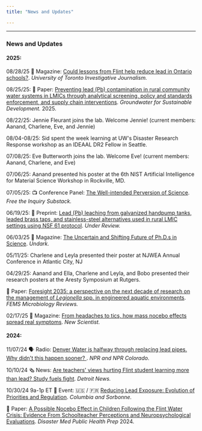 ```yaml
---
title: "News and Updates"

---
```


------

### News and Updates

#### 2025: 

08/28/25 📰 Magazine: [Could lessons from Flint help reduce lead in Ontario schools?](https://ijb.utoronto.ca/news/insights-an-expert-shares-lessons-from-the-flint-michigan-water-crisis-that-could-reduce-lead-in-ontarios-schools/). *University of Toronto Investigative Journalism.*

08/25/25: 📑 Paper: [Preventing lead (Pb) contamination in rural community water systems in LMICs through analytical screening, policy and standards enforcement, and supply chain interventions](https://doi.org/10.1016/j.gsd.2025.101509). *Groundwater for Sustainable Development.* 2025.

08/22/25: Jennie Fleurant joins the lab. Welcome Jennie! (current members: Aanand, Charlene, Eve, and Jennie)

08/04-08/25: Sid spent the week learning at UW's Disaster Research Response workshop as an IDEAAL DR2 Fellow in Seattle.

07/08/25: Eve Butterworth joins the lab. Welcome Eve! (current members: Aanand, Charlene, and Eve)

07/06/25: Aanand presented his poster at the 6th NIST Artificial Intelligence for Material Science Workshop in Rockville, MD.

07/05/25: 📺 Conference Panel: [The Well-intended Perversion of Science](https://heterodoxacademy.substack.com/p/the-well-intended-perversion-of-science). *Free the Inquiry Substack.*

06/19/25: 🔬 Preprint: [Lead (Pb) leaching from galvanized handpump tanks, leaded brass taps, and stainless-steel alternatives used in rural LMIC settings using NSF 61 protocol](https://eartharxiv.org/repository/view/9456/). *Under Review.*

06/03/25 📰 Magazine: [The Uncertain and Shifting Future of Ph.D.s in Science](https://undark.org/2025/06/03/phd-shifting-future/). *Undark.*

05/11/25: Charlene and Leyla presented their poster at NJWEA Annual Conference in Atlantic City, NJ 

04/29/25: Aanand and Ella, Charlene and Leyla, and Bobo presented their research posters at the Aresty Symposium at Rutgers.

📑 Paper: [Foresight 2035: a perspective on the next decade of research on the management of *Legionella* spp. in engineered aquatic environments](https://pubmed.ncbi.nlm.nih.gov/40424003/). *FEMS Microbiology Reviews.*

02/17/25 📰 Magazine: [From headaches to tics, how mass nocebo effects spread real symptoms](https://www.newscientist.com/article/mg26535311-600-from-headaches-to-tics-how-mass-nocebo-effects-spread-real-symptoms/). *New Scientist.*

#### 2024:

11/07/24 🗣️ Radio: [Denver Water is halfway through replacing lead pipes. Why didn't this happen sooner? ](https://www.kunc.org/news/2024-11-07/denver-water-is-halfway-through-replacing-lead-pipes-why-didnt-this-happen-sooner). *NPR and NPR Colorado.*

10/10/24 🗞️ News: [Are teachers' views hurting Flint student learning more than lead? Study fuels fight](https://www.detroitnews.com/story/news/local/michigan/2024/10/10/are-teachers-views-hurting-flint-student-learning-more-than-lead-water-crisis-study-fight/74786606007/). *Detroit News.* 

10/30/24 9a-1p ET 📅 Event: 🇺🇸 / 🇫🇷 [Reducing Lead Exposure: Evolution of Priorities and Regulation](https://lamont.columbia.edu/events/reducing-lead-exposure-evolution-priorities-and-regulation). *Columbia and Sorbonne.* 

📑 Paper: [A Possible Nocebo Effect in Children Following the Flint Water Crisis: Evidence From Schoolteacher Perceptions and Neuropsychological Evaluations](https://doi.org/10.1017/dmp.2024.106). *Disaster Med Public Health Prep* 2024.
